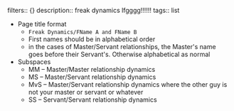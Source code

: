 filters:: {}
description:: freak dynamics lfgggg!!!!!!
tags:: list

- Page title format
	- `Freak Dynamics/FName A and FName B`
	- First names should be in alphabetical order
	- in the cases of Master/Servant relationships, the Master's name goes before their Servant's. Otherwise alphabetical as normal
- Subspaces
	- MM – Master/Master relationship dynamics
	- MS – Master/Servant relationship dynamics
	- MvS – Master/Servant relationship dynamics where the other guy is not your master or servant or whatever
	- SS – Servant/Servant relationship dynamics